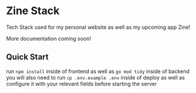 # Zine Stack

Tech Stack used for my personal website as well as my upcoming app Zine!

More documentation coming soon!

## Quick Start

run `npm install` inside of frontend as well as `go mod tidy` inside of backend
you will also need to run `cp .env.example .env` inside of deploy as well as
configure it with your relevant fields before starting the server
